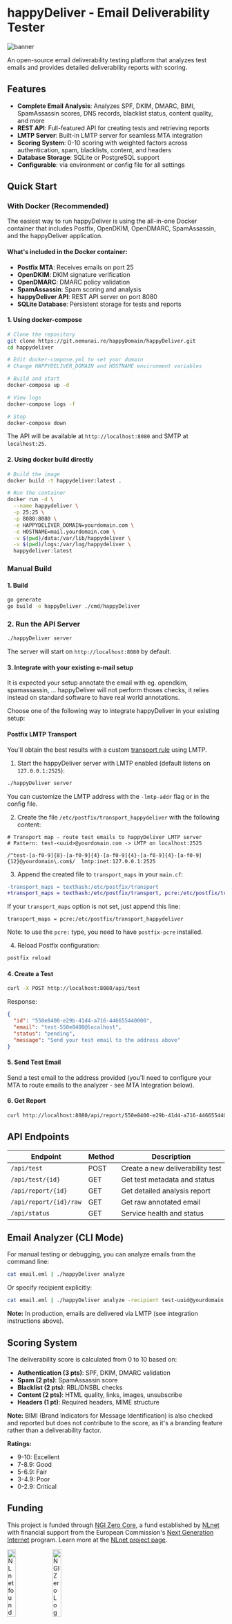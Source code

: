 # happyDeliver - Email Deliverability Tester

![banner](banner.webp)

An open-source email deliverability testing platform that analyzes test emails and provides detailed deliverability reports with scoring.

## Features

- **Complete Email Analysis**: Analyzes SPF, DKIM, DMARC, BIMI, SpamAssassin scores, DNS records, blacklist status, content quality, and more
- **REST API**: Full-featured API for creating tests and retrieving reports
- **LMTP Server**: Built-in LMTP server for seamless MTA integration
- **Scoring System**: 0-10 scoring with weighted factors across authentication, spam, blacklists, content, and headers
- **Database Storage**: SQLite or PostgreSQL support
- **Configurable**: via environment or config file for all settings

## Quick Start

### With Docker (Recommended)

The easiest way to run happyDeliver is using the all-in-one Docker container that includes Postfix, OpenDKIM, OpenDMARC, SpamAssassin, and the happyDeliver application.

#### What's included in the Docker container:

- **Postfix MTA**: Receives emails on port 25
- **OpenDKIM**: DKIM signature verification
- **OpenDMARC**: DMARC policy validation
- **SpamAssassin**: Spam scoring and analysis
- **happyDeliver API**: REST API server on port 8080
- **SQLite Database**: Persistent storage for tests and reports

#### 1. Using docker-compose

```bash
# Clone the repository
git clone https://git.nemunai.re/happyDomain/happyDeliver.git
cd happydeliver

# Edit docker-compose.yml to set your domain
# Change HAPPYDELIVER_DOMAIN and HOSTNAME environment variables

# Build and start
docker-compose up -d

# View logs
docker-compose logs -f

# Stop
docker-compose down
```

The API will be available at `http://localhost:8080` and SMTP at `localhost:25`.

#### 2. Using docker build directly

```bash
# Build the image
docker build -t happydeliver:latest .

# Run the container
docker run -d \
  --name happydeliver \
  -p 25:25 \
  -p 8080:8080 \
  -e HAPPYDELIVER_DOMAIN=yourdomain.com \
  -e HOSTNAME=mail.yourdomain.com \
  -v $(pwd)/data:/var/lib/happydeliver \
  -v $(pwd)/logs:/var/log/happydeliver \
  happydeliver:latest
```

### Manual Build

#### 1. Build

```bash
go generate
go build -o happyDeliver ./cmd/happyDeliver
```

### 2. Run the API Server

```bash
./happyDeliver server
```

The server will start on `http://localhost:8080` by default.

#### 3. Integrate with your existing e-mail setup

It is expected your setup annotate the email with eg. opendkim, spamassassin, ...
happyDeliver will not perform thoses checks, it relies instead on standard software to have real world annotations.

Choose one of the following way to integrate happyDeliver in your existing setup:

#### Postfix LMTP Transport

You'll obtain the best results with a custom [transport rule](https://www.postfix.org/transport.5.html) using LMTP.

1. Start the happyDeliver server with LMTP enabled (default listens on `127.0.0.1:2525`):

  ```bash
  ./happyDeliver server
  ```

  You can customize the LMTP address with the `-lmtp-addr` flag or in the config file.

2. Create the file `/etc/postfix/transport_happydeliver` with the following content:

  ```
  # Transport map - route test emails to happyDeliver LMTP server
  # Pattern: test-<uuid>@yourdomain.com -> LMTP on localhost:2525

  /^test-[a-f0-9]{8}-[a-f0-9]{4}-[a-f0-9]{4}-[a-f0-9]{4}-[a-f0-9]{12}@yourdomain\.com$/  lmtp:inet:127.0.0.1:2525
  ```

3. Append the created file to `transport_maps` in your `main.cf`:

  ```diff
  -transport_maps = texthash:/etc/postfix/transport
  +transport_maps = texthash:/etc/postfix/transport, pcre:/etc/postfix/transport_happydeliver
  ```

  If your `transport_maps` option is not set, just append this line:

  ```
  transport_maps = pcre:/etc/postfix/transport_happydeliver
  ```

  Note: to use the `pcre:` type, you need to have `postfix-pcre` installed.

4. Reload Postfix configuration:

  ```bash
  postfix reload
  ```

#### 4. Create a Test

```bash
curl -X POST http://localhost:8080/api/test
```

Response:
```json
{
  "id": "550e8400-e29b-41d4-a716-446655440000",
  "email": "test-550e8400@localhost",
  "status": "pending",
  "message": "Send your test email to the address above"
}
```

#### 5. Send Test Email

Send a test email to the address provided (you'll need to configure your MTA to route emails to the analyzer - see MTA Integration below).

#### 6. Get Report

```bash
curl http://localhost:8080/api/report/550e8400-e29b-41d4-a716-446655440000
```

## API Endpoints

| Endpoint | Method | Description |
|----------|--------|-------------|
| `/api/test` | POST | Create a new deliverability test |
| `/api/test/{id}` | GET | Get test metadata and status |
| `/api/report/{id}` | GET | Get detailed analysis report |
| `/api/report/{id}/raw` | GET | Get raw annotated email |
| `/api/status` | GET | Service health and status |

## Email Analyzer (CLI Mode)

For manual testing or debugging, you can analyze emails from the command line:

```bash
cat email.eml | ./happyDeliver analyze
```

Or specify recipient explicitly:

```bash
cat email.eml | ./happyDeliver analyze -recipient test-uuid@yourdomain.com
```

**Note:** In production, emails are delivered via LMTP (see integration instructions above).

## Scoring System

The deliverability score is calculated from 0 to 10 based on:

- **Authentication (3 pts)**: SPF, DKIM, DMARC validation
- **Spam (2 pts)**: SpamAssassin score
- **Blacklist (2 pts)**: RBL/DNSBL checks
- **Content (2 pts)**: HTML quality, links, images, unsubscribe
- **Headers (1 pt)**: Required headers, MIME structure

**Note:** BIMI (Brand Indicators for Message Identification) is also checked and reported but does not contribute to the score, as it's a branding feature rather than a deliverability factor.

**Ratings:**
- 9-10: Excellent
- 7-8.9: Good
- 5-6.9: Fair
- 3-4.9: Poor
- 0-2.9: Critical

## Funding

This project is funded through [NGI Zero Core](https://nlnet.nl/core), a fund established by [NLnet](https://nlnet.nl) with financial support from the European Commission's [Next Generation Internet](https://ngi.eu) program. Learn more at the [NLnet project page](https://nlnet.nl/project/happyDomain).

[<img src="https://nlnet.nl/logo/banner.png" alt="NLnet foundation logo" width="20%" />](https://nlnet.nl)
[<img src="https://nlnet.nl/image/logos/NGI0_tag.svg" alt="NGI Zero Logo" width="20%" />](https://nlnet.nl/core)

## License

GNU Affero General Public License v3.0 or later (AGPL-3.0-or-later)
